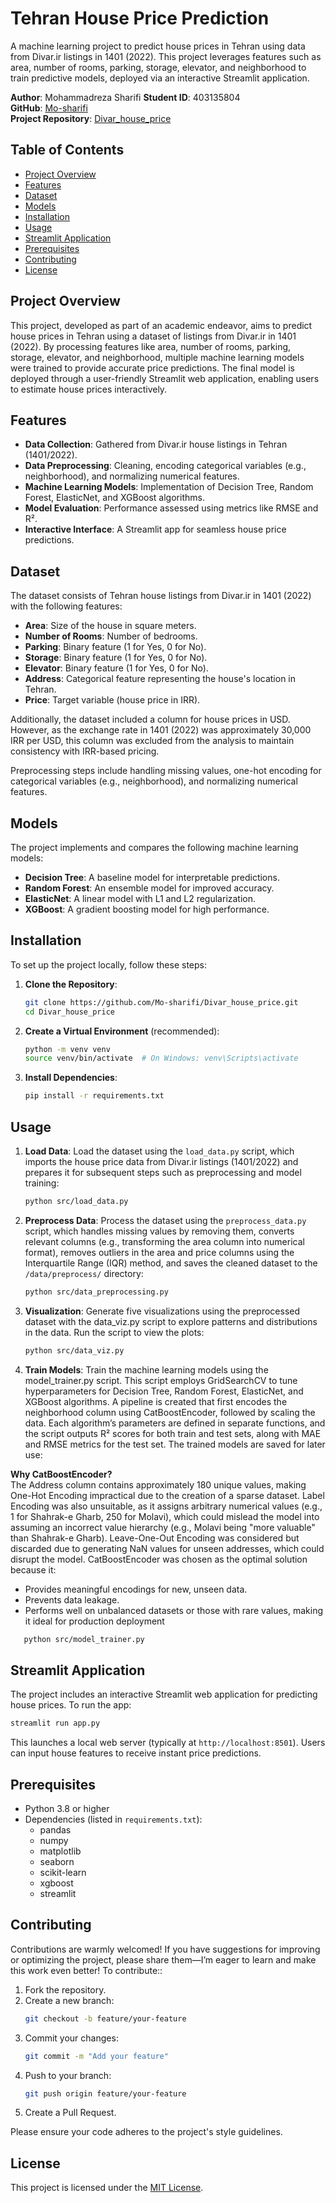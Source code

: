 
# Tehran House Price Prediction

A machine learning project to predict house prices in Tehran using data from Divar.ir listings in 1401 (2022). This project leverages features such as area, number of rooms, parking, storage, elevator, and neighborhood to train predictive models, deployed via an interactive Streamlit application.

**Author**: Mohammadreza Sharifi
**Student ID**: 403135804  
**GitHub**: [Mo-sharifi](https://github.com/Mo-sharifi)  
**Project Repository**: [Divar_house_price](https://github.com/Mo-sharifi/Divar_house_price)

## Table of Contents
- [Project Overview](#project-overview)
- [Features](#features)
- [Dataset](#dataset)
- [Models](#models)
- [Installation](#installation)
- [Usage](#usage)
- [Streamlit Application](#streamlit-application)
- [Prerequisites](#prerequisites)
- [Contributing](#contributing)
- [License](#license)

## Project Overview
This project, developed as part of an academic endeavor, aims to predict house prices in Tehran using a dataset of listings from Divar.ir in 1401 (2022). By processing features like area, number of rooms, parking, storage, elevator, and neighborhood, multiple machine learning models were trained to provide accurate price predictions. The final model is deployed through a user-friendly Streamlit web application, enabling users to estimate house prices interactively.

## Features
- **Data Collection**: Gathered from Divar.ir house listings in Tehran (1401/2022).
- **Data Preprocessing**: Cleaning, encoding categorical variables (e.g., neighborhood), and normalizing numerical features.
- **Machine Learning Models**: Implementation of Decision Tree, Random Forest, ElasticNet, and XGBoost algorithms.
- **Model Evaluation**: Performance assessed using metrics like RMSE and R².
- **Interactive Interface**: A Streamlit app for seamless house price predictions.

## Dataset
The dataset consists of Tehran house listings from Divar.ir in 1401 (2022) with the following features:
- **Area**: Size of the house in square meters.
- **Number of Rooms**: Number of bedrooms.
- **Parking**: Binary feature (1 for Yes, 0 for No).
- **Storage**: Binary feature (1 for Yes, 0 for No).
- **Elevator**: Binary feature (1 for Yes, 0 for No).
- **Address**: Categorical feature representing the house's location in Tehran.
- **Price**: Target variable (house price in IRR).

Additionally, the dataset included a column for house prices in USD. However, as the exchange rate in 1401 (2022) was approximately 30,000 IRR per USD, this column was excluded from the analysis to maintain consistency with IRR-based pricing.

Preprocessing steps include handling missing values, one-hot encoding for categorical variables (e.g., neighborhood), and normalizing numerical features.

## Models
The project implements and compares the following machine learning models:
- **Decision Tree**: A baseline model for interpretable predictions.
- **Random Forest**: An ensemble model for improved accuracy.
- **ElasticNet**: A linear model with L1 and L2 regularization.
- **XGBoost**: A gradient boosting model for high performance.


## Installation
To set up the project locally, follow these steps:

1. **Clone the Repository**:
   ```bash
   git clone https://github.com/Mo-sharifi/Divar_house_price.git
   cd Divar_house_price
   ```

2. **Create a Virtual Environment** (recommended):
   ```bash
   python -m venv venv
   source venv/bin/activate  # On Windows: venv\Scripts\activate
   ```

3. **Install Dependencies**:
   ```bash
   pip install -r requirements.txt
   ```

## Usage
1. **Load Data**:
   Load the dataset using the `load_data.py` script, which imports the house price data from Divar.ir listings (1401/2022) and prepares it for subsequent steps such as preprocessing and model training:
   ```bash
   python src/load_data.py
   ```
2. **Preprocess Data**:
   Process the dataset using the `preprocess_data.py` script, which handles missing values by removing them, converts relevant columns (e.g., transforming the area column into numerical format), removes outliers in the area and price columns using the Interquartile Range (IQR) method, and saves the cleaned dataset to the `/data/preprocess/` directory:
   ```bash
   python src/data_preprocessing.py
   ```
3. **Visualization**:
   Generate five visualizations using the preprocessed dataset with the data_viz.py script to explore patterns and distributions in the data. Run the script to view the plots:
   ```bash
   python src/data_viz.py
   ```
4. **Train Models**:
 Train the machine learning models using the model_trainer.py script. This script employs GridSearchCV to tune hyperparameters for Decision Tree, Random Forest, ElasticNet, and XGBoost algorithms. A pipeline is created that first encodes the neighborhood column using CatBoostEncoder, followed by scaling the data. Each algorithm’s parameters are defined in separate functions, and the script outputs R² scores for both train and test sets, along with MAE and RMSE metrics for the test set. The trained models are saved for later use:
 
 **Why CatBoostEncoder?**  
The Address column contains approximately 180 unique values, making One-Hot Encoding impractical due to the creation of a sparse dataset. Label Encoding was also unsuitable, as it assigns arbitrary numerical values (e.g., 1 for Shahrak-e Gharb, 250 for Molavi), which could mislead the model into assuming an incorrect value hierarchy (e.g., Molavi being "more valuable" than Shahrak-e Gharb). Leave-One-Out Encoding was considered but discarded due to generating NaN values for unseen addresses, which could disrupt the model. CatBoostEncoder was chosen as the optimal solution because it:

-   Provides meaningful encodings for new, unseen data.
-   Prevents data leakage.
-   Performs well on unbalanced datasets or those with rare values, making it ideal for production deployment
```bash
   python src/model_trainer.py
   ```

## Streamlit Application
The project includes an interactive Streamlit web application for predicting house prices. To run the app:
```bash
streamlit run app.py
```

This launches a local web server (typically at `http://localhost:8501`). Users can input house features to receive instant price predictions.

## Prerequisites
- Python 3.8 or higher
- Dependencies (listed in `requirements.txt`):
  - pandas
  - numpy
  - matplotlib
  - seaborn
  - scikit-learn
  - xgboost
  - streamlit

## Contributing
Contributions are warmly welcomed! If you have suggestions for improving or optimizing the project, please share them—I’m eager to learn and make this work even better! To contribute::
1. Fork the repository.
2. Create a new branch:
   ```bash
   git checkout -b feature/your-feature
   ```
3. Commit your changes:
   ```bash
   git commit -m "Add your feature"
   ```
4. Push to your branch:
   ```bash
   git push origin feature/your-feature
   ```
5. Create a Pull Request.

Please ensure your code adheres to the project's style guidelines.

## License
This project is licensed under the [MIT License](LICENSE).

